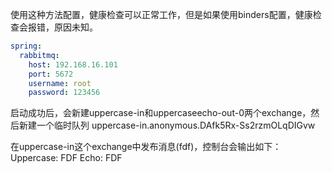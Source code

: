 使用这种方法配置，健康检查可以正常工作，但是如果使用binders配置，健康检查会报错，原因未知。
```yaml
spring:
  rabbitmq:
    host: 192.168.16.101
    port: 5672
    username: root
    password: 123456
```

启动成功后，会新建uppercase-in和uppercaseecho-out-0两个exchange，然后新建一个临时队列
uppercase-in.anonymous.DAfk5Rx-Ss2rzmOLqDIGvw

在uppercase-in这个exchange中发布消息(fdf)，控制台会输出如下：
Uppercase: FDF
Echo: FDF